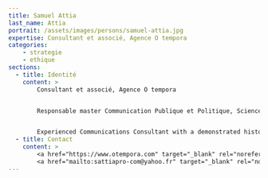 ```yaml
---
title: Samuel Attia
last_name: Attia
portrait: /assets/images/persons/samuel-attia.jpg
expertise: Consultant et associé, Agence O tempora
categories:
    - strategie
    - ethique
sections:
  - title: Identité
    content: >
        Consultant et associé, Agence O tempora


        Responsable master Communication Publique et Politique, Sciences Po Bordeaux


        Experienced Communications Consultant with a demonstrated history of working in the public relations and communications industry on environmental, healthcare and territorial development stakes. Skilled in Design Thinking, Project Management, Public Relations, Strategic Communications, and Social Media. Strong media and communication professional graduated from SciencesPoBordeaux. Studying in my modest way Artificial Intelligence/Deep Learning (ANN, CNN, LSTM, SOM, RBM, Autoencoders).
  - title: Contact
    content: >
        <a href="https://www.otempora.com" target="_blank" rel="noreferrer">Site</a> –
        <a href="mailto:sattiapro-com@yahoo.fr" target="_blank" rel="noreferrer">Mail</a>
---
```

